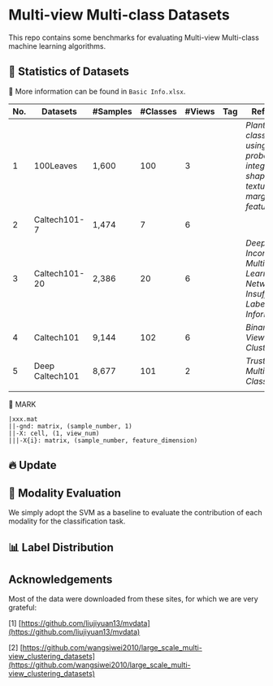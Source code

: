 # Multi-view Multi-class Datasets
This repo contains some benchmarks for evaluating Multi-view Multi-class machine learning algorithms.

## 📄 Statistics of Datasets
📢 More information can be found in ``Basic Info.xlsx``.

|No. | Datasets |#Samples | #Classes | #Views| Tag | Reference |
|----|----|----|----|----|----|----|
|1|100Leaves|1,600|100|3|  | _Plant leaf classification using probabilistic integration of shape, texture and margin features_ |
|2|Caltech101-7|1,474|7|6|  |  |
|3|Caltech101-20|2,386|20|6|  | _Deep Incomplete Multi-View Learning Network with Insufficient Label Information_ |
|4|Caltech101|9,144|102|6|  | _Binary Multi-View Clustering_ |
|5|Deep Caltech101|8,677|101|2|  | _Trusted Multi-View Classification_ |
||  |  |  |  |  |  |

📌 MARK
```
|xxx.mat
||-gnd: matrix, (sample_number, 1)
||-X: cell, (1, view_num)
|||-X{i}: matrix, (sample_number, feature_dimension)
```




## 🔥 Update



## 🌋 Modality Evaluation
We simply adopt the SVM as a baseline to evaluate the contribution of each modality for the classification task.






## 📊 Label Distribution



## Acknowledgements
Most of the data were downloaded from these sites, for which we are very grateful:

[1] [https://github.com/liujiyuan13/mvdata](https://github.com/liujiyuan13/mvdata)

[2] [https://github.com/wangsiwei2010/large_scale_multi-view_clustering_datasets](https://github.com/wangsiwei2010/large_scale_multi-view_clustering_datasets)




